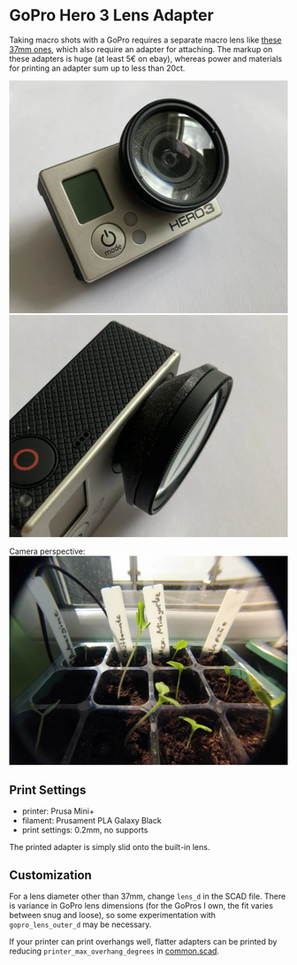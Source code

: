 # GoPro Hero 3 Lens Adapter
Taking macro shots with a GoPro requires a separate macro lens like [these 37mm ones](https://www.amazon.de/gp/product/B07P2Y1ZR5/), which also require an adapter for attaching.
The markup on these adapters is huge (at least 5€ on ebay), whereas power and materials for printing an adapter sum up to less than 20ct.

![](docs/adapter_printed01.webp)
![](docs/adapter_printed02.webp)

Camera perspective:
![](docs/macro_shot.webp)

## Print Settings
* printer: Prusa Mini+
* filament: Prusament PLA Galaxy Black
* print settings: 0.2mm, no supports

The printed adapter is simply slid onto the built-in lens.

## Customization
For a lens diameter other than 37mm, change `lens_d` in the SCAD file. There is variance in GoPro lens dimensions (for the GoPros I own, the fit varies between snug and loose), so some experimentation with `gopro_lens_outer_d` may be necessary.

If your printer can print overhangs well, flatter adapters can be printed by reducing `printer_max_overhang_degrees` in [common.scad](../shared/common.scad).
